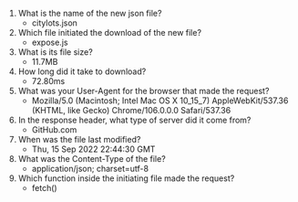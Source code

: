 1. What is the name of the new json file?
   * citylots.json
2. Which file initiated the download of the new file?
   * expose.js
3. What is its file size?
   * 11.7MB
4. How long did it take to download?
   * 72.80ms
5. What was your User-Agent for the browser that made the request?
   * Mozilla/5.0 (Macintosh; Intel Mac OS X 10_15_7) AppleWebKit/537.36 (KHTML, like Gecko) Chrome/106.0.0.0 Safari/537.36
6. In the response header, what type of server did it come from?
   * GitHub.com
7. When was the file last modified?
   * Thu, 15 Sep 2022 22:44:30 GMT
8. What was the Content-Type of the file?
   * application/json; charset=utf-8
9. Which function inside the initiating file made the request?
   * fetch()